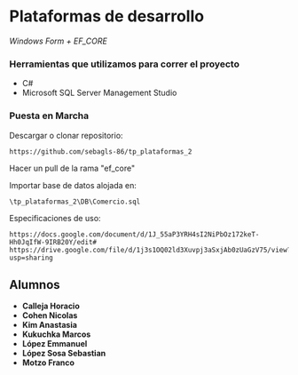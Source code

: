 # Plataformas de desarrollo

_Windows Form + EF_CORE_

### Herramientas que utilizamos para correr el proyecto
* C#
* Microsoft SQL Server Management Studio

### Puesta en Marcha 

Descargar o clonar repositorio:

    https://github.com/sebagls-86/tp_plataformas_2
    
Hacer un pull de la rama "ef_core"

Importar base de datos alojada en:

    \tp_plataformas_2\DB\Comercio.sql

Especificaciones de uso:

    https://docs.google.com/document/d/1J_55aP3YRH4sI2NiPbOz172keT-Hh0JqIfW-9IRB20Y/edit#
    https://drive.google.com/file/d/1j3s1OQ02ld3Xuvpj3aSxjAb0zUaGzV75/view?usp=sharing

## Alumnos

* **Calleja Horacio**
* **Cohen Nicolas**
* **Kim Anastasia**
* **Kukuchka Marcos**
* **López Emmanuel**
* **López Sosa Sebastian**
* **Motzo Franco**
